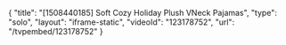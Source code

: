 {
    "title": "[1508440185] Soft   Cozy Holiday Plush VNeck Pajamas",
    "type": "solo",
    "layout": "iframe-static",
    "videoId": "123178752",
    "url": "\/tvpembed\/123178752"
}